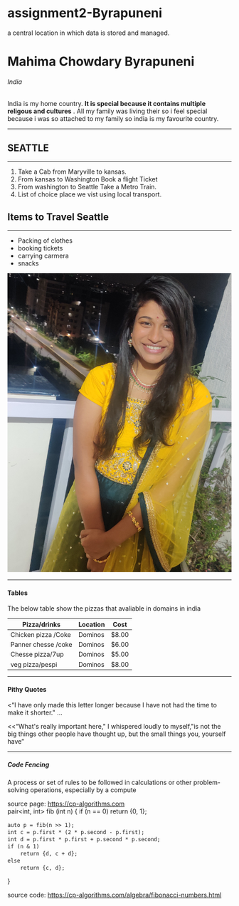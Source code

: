 # assignment2-Byrapuneni
a central location in which data is stored and managed.
# Mahima Chowdary Byrapuneni
###### India
 India is my home country. **It is special because it contains multiple religous and cultures** . All my family was living their so i feel special because i was so attached to my family so india is my favourite country.

***
 ## SEATTLE

 ---
1. Take a Cab from Maryville to kansas.
2. From kansas to Washington Book a flight Ticket
3. From washington to Seattle Take a Metro Train.
4. List of choice place we vist using local transport.

## Items to Travel Seattle

---
* Packing of clothes
* booking tickets
* carrying carmera
* snacks 

 ![Added an image to About me](picture.jpg)

 -----------------
 #### Tables

 The below table show the pizzas that avaliable in domains in india

 | Pizza/drinks              | Location   |Cost   |
 |---------------------      |----------  | ------|
 |Chicken pizza /Coke        | Dominos    |$8.00  |
 |Panner chesse /coke        | Dominos    |$6.00  |
 |Chesse pizza/7up           | Dominos    |$5.00  |
 |veg pizza/pespi            | Dominos    |$8.00  |


------------------
#### Pithy Quotes
<“I have only made this letter longer because I have not had the time to make it shorter." ...

<<“What's really important here," I whispered loudly to myself,"is not the big things other people have thought up, but the small things you, yourself have”

-----------------
##### Code Fencing

A process or set of rules to be followed in calculations or other problem-solving operations, especially by a compute<br>

source page:  <https://cp-algorithms.com><br>
pair<int, int> fib (int n) {
    if (n == 0)
        return {0, 1};

    auto p = fib(n >> 1);
    int c = p.first * (2 * p.second - p.first);
    int d = p.first * p.first + p.second * p.second;
    if (n & 1)
        return {d, c + d};
    else
        return {c, d};
}

source code:  <https://cp-algorithms.com/algebra/fibonacci-numbers.html><br>